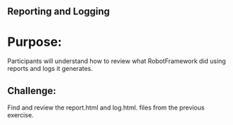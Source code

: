 ## Reporting and Logging

# Purpose:
Participants will understand how to review what RobotFramework did using reports and logs it generates.

## Challenge:
Find and review the report.html and log.html. files from the previous exercise.
